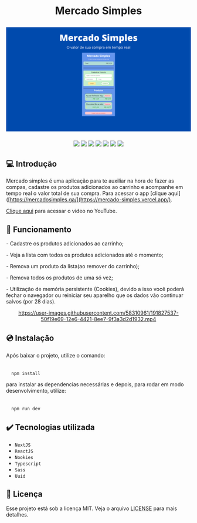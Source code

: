 <h1 align="center">
  <p align="center">Mercado Simples</p>
  <a href="">
    <img src="./src/utils/capa.png" alt="Mercado Simples Capa" />
  </a>
</h1>

<p align="center">
  <img src="https://img.shields.io/badge/npm-8.19.2-informational">
  <img src="https://img.shields.io/badge/vite-3.1.0-informational">
  <img src="https://img.shields.io/badge/typescript-4.6.4-success">
  <img src="https://img.shields.io/badge/reacjs-18.2.0-success">
  <img src="https://img.shields.io/badge/uuid-9.0.0-success">
  <img src="https://img.shields.io/badge/license-MIT-yellow">
  <img src="https://img.shields.io/badge/release date-september-ff69b4">
</p>


## 💻 Introdução

Mercado simples é uma aplicação para te auxiliar na hora de fazer as compas, cadastre os produtos adicionados ao carrinho
e acompanhe em tempo real o valor total de sua compra. Para acessar o app [clique aqui]([https://mercadosimples.ga/](https://mercado-simples.vercel.app/).

[Clique aqui](https://youtu.be/AekrIeDOz0U) para acessar o vídeo no YouTube.

## 🔨 Funcionamento

<p>- Cadastre os produtos adicionados ao carrinho;</p>
<p>- Veja a lista com todos os produtos adicionados até o momento;</p>
<p>- Remova um produto da lista(ao remover do carrinho);</p>
<p>- Remova todos os produtos de uma só vez;</p>
<p>
- Utilização de memória persistente (Cookies), devido a isso
você poderá fechar o navegador ou reiniciar seu aparelho que os
dados vão continuar salvos (por 28 dias).
</p>
<div align="center">

https://user-images.githubusercontent.com/58310961/191827537-50f19e69-12e6-4421-8ee7-9f3a3d2d1932.mp4

</div>

## 💿 Instalação

<p>Após baixar o projeto, utilize o comando:</p>

<code>
  npm install
</code>

<p>
para instalar as dependencias necessárias e depois,
para rodar em modo desenvolvimento, utilize:
</p>

<code>
  npm run dev
</code>

## ✔️ Tecnologias utilizada
- ``NextJS``
- ``ReactJS``
- ``Nookies``
- ``Typescript``
- ``Sass``
- ``Uuid``

## 📄 Licença

Esse projeto está sob a licença MIT. Veja o arquivo [LICENSE](./license) para mais detalhes.
